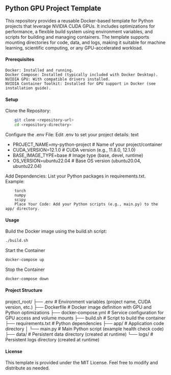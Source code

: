 ## Python GPU Project Template

This repository provides a reusable Docker-based template for Python projects that leverage NVIDIA CUDA GPUs. It includes optimizations for performance, a flexible build system using environment variables, and scripts for building and managing containers. The template supports mounting directories for code, data, and logs, making it suitable for machine learning, scientific computing, or any GPU-accelerated workload.

#### Prerequisites

    Docker: Installed and running.
    Docker Compose: Installed (typically included with Docker Desktop).
    NVIDIA GPU: With compatible drivers installed.
    NVIDIA Container Toolkit: Installed for GPU support in Docker (see installation guide).

#### Setup

Clone the Repository:
```bash
    git clone <repository-url>
    cd <repository-directory>
```

Configure the .env File: Edit .env to set your project details:
text
- PROJECT_NAME=my-python-project   # Name of your project/container
- CUDA_VERSION=12.1.0              # CUDA version (e.g., 11.8.0, 12.1.0)
- BASE_IMAGE_TYPE=base             # Image type (base, devel, runtime)
- OS_VERSION=ubuntu22.04           # Base OS version (ubuntu20.04, ubuntu22.04)

Add Dependencies: List your Python packages in requirements.txt. Example:
```text
    torch
    numpy
    scipy
    Place Your Code: Add your Python scripts (e.g., main.py) to the app/ directory.
```

#### Usage
Build the Docker image using the build.sh script:
```bash
./build.sh
```

Start the Container
```bash
docker-compose up
```

Stop the Container
```bash
docker-compose down
```

#### Project Structure

project_root/
├── .env               # Environment variables (project name, CUDA version, etc.)
├── Dockerfile         # Docker image definition with GPU and Python optimizations
├── docker-compose.yml # Service configuration for GPU access and volume mounts
├── build.sh           # Script to build the container
├── requirements.txt   # Python dependencies
├── app/               # Application code directory
│   └── main.py        # Main Python script (example health check code)
├── data/              # Persistent data directory (created at runtime)
└── logs/              # Persistent logs directory (created at runtime)

#### License

This template is provided under the MIT License. Feel free to modify and distribute as needed.